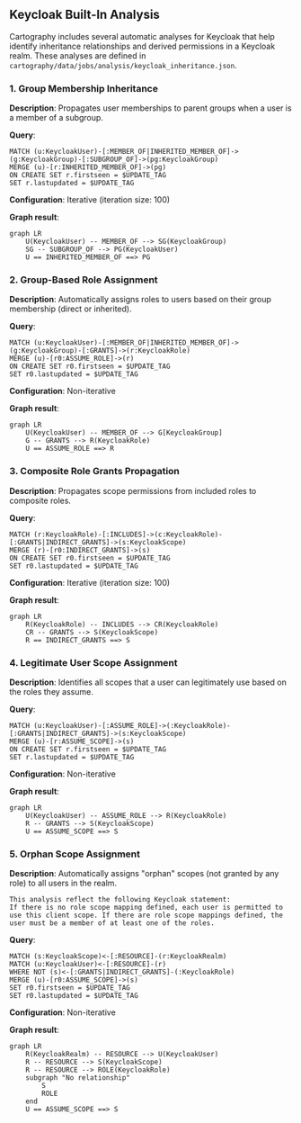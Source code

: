 ## Keycloak Built-In Analysis

Cartography includes several automatic analyses for Keycloak that help identify inheritance relationships and derived permissions in a Keycloak realm. These analyses are defined in `cartography/data/jobs/analysis/keycloak_inheritance.json`.

### 1. Group Membership Inheritance

**Description**: Propagates user memberships to parent groups when a user is a member of a subgroup.

**Query**:
```cypher
MATCH (u:KeycloakUser)-[:MEMBER_OF|INHERITED_MEMBER_OF]->(g:KeycloakGroup)-[:SUBGROUP_OF]->(pg:KeycloakGroup)
MERGE (u)-[r:INHERITED_MEMBER_OF]->(pg)
ON CREATE SET r.firstseen = $UPDATE_TAG
SET r.lastupdated = $UPDATE_TAG
```

**Configuration**: Iterative (iteration size: 100)

**Graph result**:

```mermaid
graph LR
    U(KeycloakUser) -- MEMBER_OF --> SG(KeycloakGroup)
    SG -- SUBGROUP_OF --> PG(KeycloakUser)
    U == INHERITED_MEMBER_OF ==> PG
```

### 2. Group-Based Role Assignment

**Description**: Automatically assigns roles to users based on their group membership (direct or inherited).

**Query**:
```cypher
MATCH (u:KeycloakUser)-[:MEMBER_OF|INHERITED_MEMBER_OF]->(g:KeycloakGroup)-[:GRANTS]->(r:KeycloakRole)
MERGE (u)-[r0:ASSUME_ROLE]->(r)
ON CREATE SET r0.firstseen = $UPDATE_TAG
SET r0.lastupdated = $UPDATE_TAG
```

**Configuration**: Non-iterative

**Graph result**:

```mermaid
graph LR
    U(KeycloakUser) -- MEMBER_OF --> G[KeycloakGroup]
    G -- GRANTS --> R(KeycloakRole)
    U == ASSUME_ROLE ==> R
```

### 3. Composite Role Grants Propagation

**Description**: Propagates scope permissions from included roles to composite roles.

**Query**:
```cypher
MATCH (r:KeycloakRole)-[:INCLUDES]->(c:KeycloakRole)-[:GRANTS|INDIRECT_GRANTS]->(s:KeycloakScope)
MERGE (r)-[r0:INDIRECT_GRANTS]->(s)
ON CREATE SET r0.firstseen = $UPDATE_TAG
SET r0.lastupdated = $UPDATE_TAG
```

**Configuration**: Iterative (iteration size: 100)

**Graph result**:

```mermaid
graph LR
    R(KeycloakRole) -- INCLUDES --> CR(KeycloakRole)
    CR -- GRANTS --> S(KeycloakScope)
    R == INDIRECT_GRANTS ==> S
```

### 4. Legitimate User Scope Assignment

**Description**: Identifies all scopes that a user can legitimately use based on the roles they assume.

**Query**:
```cypher
MATCH (u:KeycloakUser)-[:ASSUME_ROLE]->(:KeycloakRole)-[:GRANTS|INDIRECT_GRANTS]->(s:KeycloakScope)
MERGE (u)-[r:ASSUME_SCOPE]->(s)
ON CREATE SET r.firstseen = $UPDATE_TAG
SET r.lastupdated = $UPDATE_TAG
```

**Configuration**: Non-iterative

**Graph result**:

```mermaid
graph LR
    U(KeycloakUser) -- ASSUME_ROLE --> R(KeycloakRole)
    R -- GRANTS --> S(KeycloakScope)
    U == ASSUME_SCOPE ==> S
```

### 5. Orphan Scope Assignment

**Description**: Automatically assigns "orphan" scopes (not granted by any role) to all users in the realm.

```{info}
This analysis reflect the following Keycloak statement:
If there is no role scope mapping defined, each user is permitted to use this client scope. If there are role scope mappings defined, the user must be a member of at least one of the roles.
```

**Query**:
```cypher
MATCH (s:KeycloakScope)<-[:RESOURCE]-(r:KeycloakRealm)
MATCH (u:KeycloakUser)<-[:RESOURCE]-(r)
WHERE NOT (s)<-[:GRANTS|INDIRECT_GRANTS]-(:KeycloakRole)
MERGE (u)-[r0:ASSUME_SCOPE]->(s)
SET r0.firstseen = $UPDATE_TAG
SET r0.lastupdated = $UPDATE_TAG
```

**Configuration**: Non-iterative

**Graph result**:

```mermaid
graph LR
    R(KeycloakRealm) -- RESOURCE --> U(KeycloakUser)
    R -- RESOURCE --> S(KeycloakScope)
    R -- RESOURCE --> ROLE(KeycloakRole)
    subgraph "No relationship"
        S
        ROLE
    end
    U == ASSUME_SCOPE ==> S
```
